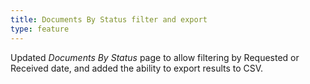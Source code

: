 ```yaml
---
title: Documents By Status filter and export
type: feature
---
```


Updated *Documents By Status* page to allow filtering by Requested or Received date, and added the ability to export results to CSV.